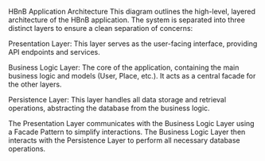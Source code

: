 HBnB Application Architecture
This diagram outlines the high-level, layered architecture of the HBnB application. The system is separated into three distinct layers to ensure a clean separation of concerns:

Presentation Layer: This layer serves as the user-facing interface, providing API endpoints and services.

Business Logic Layer: The core of the application, containing the main business logic and models (User, Place, etc.). It acts as a central facade for the other layers.

Persistence Layer: This layer handles all data storage and retrieval operations, abstracting the database from the business logic.

The Presentation Layer communicates with the Business Logic Layer using a Facade Pattern to simplify interactions. The Business Logic Layer then interacts with the Persistence Layer to perform all necessary database operations.